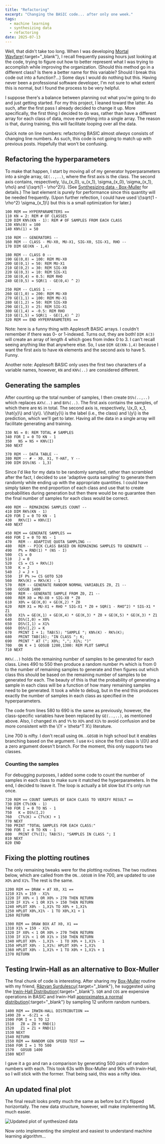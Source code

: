 ```yaml
---
title: "Refactoring"
excerpt: "Changing the BASIC code... after only one week."
tags:
  - machine learning
  - synthesizing data
  - refactoring
date: 2025-07-13
---
```


Well, that didn't take too long. When I was developing [Mortal Wayfare](https://mortalwayfare.com/){:target="_blank"}, I recall frequently passing hours just looking at the code, trying to figure out how to better represent what I was trying to accomplish while improving the organization. (Should this method go in a different class? Is there a better name for this variable? Should I break this code out into a function?...) Some days I would do nothing but this. Having never been a professional software developer, I'm not sure to what extent this is normal, but I found the process to be very helpful.

I suppose there's a balance between planning out what you're going to do and just getting started. For my this project, I leaned toward the latter. As such, after the first pass I already decided to change it up. More specifically, the first thing I decided to do was, rather than have a different array for each class of data, move everything into a single array. The reason is that, during training, this will facilitate looping over all the data.

Quick note on line numbers: refactoring BASIC almost _always_ consists of changing line numbers. As such, this code is not going to match up with previous posts. Hopefully that won't be confusing.

## Refactoring the hyperparameters

To make that happen, I start by moving all of my generator hyperparameters into a single array, `GE(..,..)`, where the first axis is the class. The second axis contains, respectively, \\(u_{x_0}, u_{x_1}, \sigma_{x_0}, \sigma_{x_1}, \rho\\) and \\(\sqrt{1 - \rho^2}\\). (See [Synthesizing data - Box-Muller](/apple-2-blog/synthesizing-data#box-muller-to-the-rescue) for details.) The last element is purely for performance since this quantity will be needed frequently. (Upon further refection, I could have used \\(\sqrt{1 - \rho^2} \sigma_{x_1}\\) but this is a small optimization for later.)

```bbcbasic
100 REM == HYPERPARAMETERS ==
110 KN = 2: REM # OF CLASSES
120 DIM KN%(KN - 1): REM # OF SAMPLES FROM EACH CLASS
130 KN%(0) = 100
140 KN%(1) = 50

150 REM -- GENERATORS --
160 REM -- CLASS - MU-X0, MU-X1, SIG-X0, SIG-X1, RHO --
170 DIM GE(KN - 1,4)

180 REM -- CLASS 0 --
190 GE(0,0) = 100: REM MU-X0
200 GE(0,1) = 50: REM MU-X1
210 GE(0,2) = 30: REM SIG-X0
220 GE(0,3) = 10: REM SIG-X1
230 GE(0,4) = 0.5: REM RHO
240 GE(0,5) = SQR(1 - GE(0,4) ^ 2)

250 REM -- CLASS 1 --
260 GE(1,0) = 200: REM MU-X0
270 GE(1,1) = 100: REM MU-X1
280 GE(1,2) = 50: REM SIG-X0
290 GE(1,3) = 25: REM SIG-X1
300 GE(1,4) = -0.5: REM RHO
310 GE(1,5) = SQR(1 - GE(1,4) ^ 2)
320 REM == END HYPERPARAMETERS ==
```
Note: here is a funny thing with Applesoft BASIC arrays. I couldn't remember if there was 0- or 1-indexed. Turns out, they are both! `DIM A(3)` will create an array of length 4 which goes from index 0 to 3. I can't recall seeing anything like that anywhere else. So, I use `DIM GE(KN-1,4)` because I want the first axis to have `KN` elements and the second axis to have 5. Funny.

Another note: Applesoft BASIC only uses the first two characters of a variable names, however, `KN` and `KN%(..)` are considered different.

## Generating the samples

After counting up the total number of samples, I then create `DS%(..,..)` which replaces `AX%(..)` and `BX%(..)`. The first axis contains the samples, of which there are `NS` in total. The second axis is, respectively, \\(x_0, x_1, \hat{y}\\) and \\(y\\). \\(\hat{y}\\) is the label (i.e., the class) and \\(y\\) is the prediction, which we'll get to later. Having all the data in a single array will facilitate generating and training.

```bbcbasic
330 NS = 0: REM TOTAL # SAMPLES
340 FOR I = 0 TO KN - 1
350   NS = NS + KN%(I)
360 NEXT

370 REM -- DATA TABLE --
380 REM -- # - X0, X1, Y-HAT, Y --
390 DIM DS%(NS - 1,3)
```
Since I'd like for my data to be randomly sampled, rather than scrambled after the fact, I decided to use 'adaptive quota sampling' to generate them randomly while ending up with the appropriate quantities. I could have simply taken the end proportion of each class and use that to create probabilities during generation but then there would be no guarantee then the final number of samples for each class would be correct.

```bbcbasic
400 REM -- REMAINING SAMPLES COUNT --
410 DIM RK%(KN - 1)
420 FOR I = 0 TO KN - 1
430   RK%(I) = KN%(I)
440 NEXT

450 REM == GENERATE SAMPLES ==
460 FOR I = 0 TO NS - 1
470   REM -- ADAPTIVE QUOTA SAMPLING --
480   REM -- PICK CLASS BASED ON REMAINING SAMPLES TO GENERATE --
490   P% = RND(1) * (NS - I)
500   CS = 0
510   J = 0
520   CS = CS + RK%(J)
530   K = J
540   J = J + 1
550   IF P% >= CS GOTO 520
560   RK%(K) = RK%(K) - 1
570   REM -- GENERATE RANDOM NORMAL VARIABLES Z0, Z1 --
580   GOSUB 1400
590   REM -- GENERATE SAMPLE FROM Z0, Z1 --
600   REM X0 = MU-X0 + SIG-X0 * Z0
610   X0% = GE(K,0) + GE(K,2) * Z0
620   REM X1 = MU-X1 + RHO * SIG-X1 * Z0 + SQR(1 - RHO^2) * SIG-X1 * Z1
630   X1% = GE(K,1) + GE(K,4) * GE(K,3) * Z0 + GE(K,5) * GE(K,3) * Z1
640   DS%(I,0) = X0%
650   DS%(I,1) = X1%
660   DS%(I,2) = K
670   PRINT I + 1; TAB(5); "SAMPLE "; KN%(K) - RK%(K);
680   PRINT TAB(16); "IN CLASS "; K;
690   PRINT " AT ("; X0%; ","; X1%; ")"
700   ON K + 1 GOSUB 1200,1300: REM PLOT SAMPLE
710 NEXT
```
`RK%(..)` holds the remaining number of samples to be generated for each class. Lines 490 to 550 then produce a random number `P%` which is from 0 to the number of remaining samples to generate and then figures out which class this should be based on the remaining number of samples to be generated for each. The beauty of this is that the probability of generating a sample in each class will be a function of how many remaining samples need to be generated. It took a while to debug, but in the end this produces exactly the number of samples in each class as specified in the hyperparameters.

The code from lines 580 to 690 is the same as previously, however, the class-specific variables have been replaced by `GE(..,..)`, as mentioned above. Also, I changed `X%` and `Y%` to `XO%` and `X1%` to avoid confusion and be more consistent with the \\(Y = \theta^T X\\) literature.

Line 700 is nifty. I don't recall using `ON..GOSUB` in high school but it enables branching based on the argument. I use `K+1` since the first class is \\(0\\) and a zero argument doesn't branch. For the moment, this only supports two classes.

### Counting the samples

For debugging purposes, I added some code to count the number of samples in each class to make sure it matched the hyperparameters. In the end, I decided to leave it. The loop is actually a bit slow but it's only run once.

```bbcbasic
720 REM == COUNT SAMPLES OF EACH CLASS TO VERIFY RESULT ==
730 DIM CT%(KN - 1)
740 FOR I = 0 TO NS - 1
750   K = DS%(I,2)
760   CT%(K) = CT%(K) + 1
770 NEXT
780 PRINT "TOTAL SAMPLES FOR EACH CLASS:"
790 FOR I = 0 TO KN - 1
800   PRINT CT%(I); TAB(5); "SAMPLES IN CLASS "; I
810 NEXT
820 END
```

## Fixing the plotting routines

The only remaining tweaks were for the plotting routines. The two routines below, which are called from the `ON..GOSUB` in line 700, are updated to use `XO%` and `X1%`. The rest is the same.

```bbcbasic
1200 REM == DRAW + AT X0, X1 ==
1210 X1% = 159 - X1%
1220 IF X0% < 1 OR X0% > 270 THEN RETURN
1230 IF X1% < 1 OR X1% > 150 THEN RETURN
1240 HPLOT X0% - 1,X1% TO X0% + 1,X1%
1250 HPLOT X0%,X1% - 1 TO X0%,X1 + 1
1260 RETURN

1300 REM == DRAW BOX AT X0, X1 ==
1310 X1% = 159 - X1%
1320 IF X0% < 1 OR X0% > 270 THEN RETURN
1330 IF X1% < 1 OR X1% > 150 THEN RETURN
1340 HPLOT X0% - 1,X1% - 1 TO X0% + 1,X1% - 1
1350 HPLOT X0% - 1,X1%: HPLOT X0% + 1,X1%
1360 HPLOT X0% - 1,X1% + 1 TO X0% + 1,X1% + 1
1370 RETURN
```

## Testing Irwin-Hall as an alternative to Box-Muller

The final chunk of code is interesting. After sharing my [Box-Muller](/apple-2-blog/synthesizing-data#box-muller-to-the-rescue) routine with my friend, [Răzvan Surdulescu](https://www.linkedin.com/in/surdules/){:target="_blank"}, he suggested using the [Irwin-Hall Distribution](https://en.wikipedia.org/wiki/Irwin%E2%80%93Hall_distribution){:target="_blank"}. `SQR` and `COS` are expensive operations in BASIC and Irwin-Hall [approximates a normal distribution](https://en.wikipedia.org/wiki/Irwin%E2%80%93Hall_distribution#Approximating_a_Normal_distribution){:target="_blank"} by sampling 12 uniform random numbers.

```bbcbasic
1400 REM == IRWIN-HALL DISTRIBUTION ==
1490 Z0 = -6:Z1 = -6
1500 FOR I = 1 TO 12
1510   Z0 = Z0 + RND(1)
1520   Z1 = Z1 + RND(1)
1530 NEXT
1540 RETURN
1550 REM == RANDOM GEN SPEED TEST ==
1560 FOR I = 1 TO 500
1570   GOSUB 1400
1580 NEXT
```
I gave it a go and ran a comparison by generating 500 pairs of random numbers with each. This took 63s with Box-Muller and 90s with Irwin-Hall, so I will stick with the former. That being said, this was a nifty idea.

## An updated final plot

The final result looks pretty much the same as before but it's flipped horizontally. The new data structure, however, will make implementing ML much easier.

![Updated plot of synthesized data](/assets/images/apple2/updated-final-plot.jpg "Updated final plot of synthesized data")

Now onto implementing the simplest and easiest to understand machine learning algorithm...